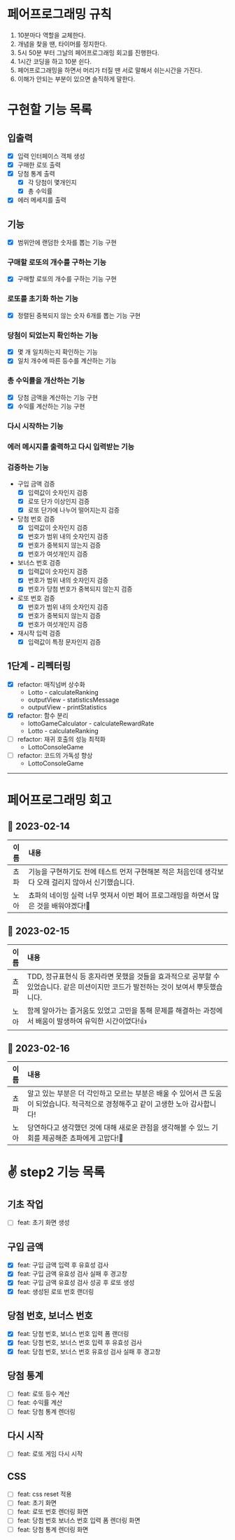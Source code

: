 # 페어프로그래밍 규칙

1. 10분마다 역할을 교체한다.
2. 개념을 찾을 땐, 타이머를 정지한다.
3. 5시 50분 부터 그날의 페어프로그래밍 회고를 진행한다.
4. 1시간 코딩을 하고 10분 쉰다.
5. 페어프로그래밍을 하면서 머리가 터질 땐 서로 말해서 쉬는시간을 가진다.
6. 이해가 안되는 부분이 있으면 솔직하게 말한다.

# 구현할 기능 목록

## 입출력

- [x] 입력 인터페이스 객체 생성
- [x] 구매한 로또 출력
- [x] 당첨 통계 출력
  - [x] 각 당첨이 몇개인지
  - [x] 총 수익률
- [x] 에러 메세지를 출력

## 기능

- [x] 범위안에 랜덤한 숫자를 뽑는 기능 구현

### 구매할 로또의 개수를 구하는 기능

- [x] 구매할 로또의 개수를 구하는 기능 구현

### 로또를 초기화 하는 기능

- [x] 정렬된 중복되지 않는 숫자 6개를 뽑는 기능 구현

### 당첨이 되었는지 확인하는 기능

- [x] 몇 개 일치하는지 확인하는 기능
- [x] 일치 개수에 따른 등수를 계산하는 기능

### 총 수익률을 개산하는 기능

- [x] 당첨 금액을 계산하는 기능 구현
- [x] 수익률 계산하는 기능 구현

### 다시 시작하는 기능

### 에러 메시지를 출력하고 다시 입력받는 기능

### 검증하는 기능

- 구입 금액 검증
  - [x] 입력값이 숫자인지 검증
  - [x] 로또 단가 이상인지 검증
  - [x] 로또 단가에 나누어 떨어지는지 검증
- 당첨 번호 검증
  - [x] 입력값이 숫자인지 검증
  - [x] 번호가 범위 내의 숫자인지 검증
  - [x] 번호가 중복되지 않는지 검증
  - [x] 번호가 여섯개인지 검증
- 보너스 번호 검증
  - [x] 입력값이 숫자인지 검증
  - [x] 번호가 범위 내의 숫자인지 검증
  - [x] 번호가 당첨 번호가 중복되지 않는지 검증
- 로또 번호 검증
  - [x] 번호가 범위 내의 숫자인지 검증
  - [x] 번호가 중복되지 않는지 검증
  - [x] 번호가 여섯개인지 검증
- 재시작 입력 검증
  - [x] 입력값이 특정 문자인지 검증

## 1단계 - 리펙터링

- [x] refactor: 매직넘버 상수화
  - Lotto - calculateRanking
  - outputView - statisticsMessage
  - outputView - printStatistics
- [x] refactor: 함수 분리
  - lottoGameCalculator - calculateRewardRate
  - Lotto - calculateRanking
- [ ] refactor: 재귀 호출의 성능 최적화
  - LottoConsoleGame
- [ ] refactor: 코드의 가독성 향상
  - LottoConsoleGame

---

# 페어프로그래밍 회고

## 📆 2023-02-14

| 이름 | 내용                                                                                                |
| :--: | :-------------------------------------------------------------------------------------------------- |
| 쵸파 | 기능을 구현하기도 전에 테스트 먼저 구현해본 적은 처음인데 생각보다 오래 걸리지 않아서 신기했습니다. |
| 노아 | 쵸파의 네이밍 실력 너무 멋져서 이번 페어 프로그래밍을 하면서 많은 것을 배워야겠다!💪                |

## 📆 2023-02-15

| 이름 | 내용                                                                                                                                 |
| :--: | :----------------------------------------------------------------------------------------------------------------------------------- |
| 쵸파 | TDD, 정규표현식 등 혼자라면 못했을 것들을 효과적으로 공부할 수 있었습니다. 같은 미션이지만 코드가 발전하는 것이 보여서 뿌듯했습니다. |
| 노아 | 함께 알아가는 즐거움도 있었고 고민을 통해 문제를 해결하는 과정에서 배움이 발생하여 유익한 시간이었다!👍                              |

## 📆 2023-02-16

| 이름 | 내용                                                                                                                               |
| :--: | :--------------------------------------------------------------------------------------------------------------------------------- |
| 쵸파 | 알고 있는 부분은 더 각인하고 모르는 부분은 배울 수 있어서 큰 도움이 되었습니다. 적극적으로 경청해주고 같이 고생한 노아 감사합니다! |
| 노아 | 당연하다고 생각했던 것에 대해 새로운 관점을 생각해볼 수 있느 기회를 제공해준 쵸파에게 고맙다!🤝                                    |

# ✌️ step2 기능 목록

## 기초 작업

- [ ] feat: 초기 화면 생성

## 구입 금액

- [x] feat: 구입 금액 입력 후 유효성 검사
- [x] feat: 구입 금액 유효성 검사 실패 후 경고창
- [x] feat: 구입 금액 유효성 검사 성공 후 로또 생성
- [x] feat: 생성된 로또 번호 랜더링

## 당첨 번호, 보너스 번호

- [x] feat: 당첨 번호, 보너스 번호 입력 폼 랜더링
- [x] feat: 당첨 번호, 보너스 번호 입력 후 유효성 검사
- [x] feat: 당첨 번호, 보너스 번호 유효성 검사 실패 후 경고창

## 당첨 통계

- [ ] feat: 로또 등수 계산
- [ ] feat: 수익률 계산
- [ ] feat: 당첨 통계 렌더링

## 다시 시작

- [ ] feat: 로또 게임 다시 시작

## CSS

- [ ] feat: css reset 적용
- [ ] feat: 초기 화면
- [ ] feat: 로또 번호 렌더링 화면
- [ ] feat: 당첨 번호 보너스 번호 입력 폼 렌더링 화면
- [ ] feat: 당첨 통계 렌더링 화면
